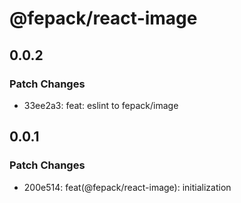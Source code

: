 # @fepack/react-image

## 0.0.2

### Patch Changes

- 33ee2a3: feat: eslint to fepack/image

## 0.0.1

### Patch Changes

- 200e514: feat(@fepack/react-image): initialization
